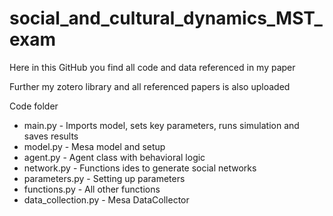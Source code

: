 # social\_and\_cultural\_dynamics\_MST\_exam

Here in this GitHub you find all code and data referenced in my paper

Further my zotero library and all referenced papers is also uploaded



Code folder

* main.py - Imports model, sets key parameters, runs simulation and saves results
* model.py - Mesa model and setup
* agent.py - Agent class with behavioral logic
* network.py - Functions ides to generate social networks
* parameters.py - Setting up parameters
* functions.py - All other functions
* data\_collection.py - Mesa DataCollector
